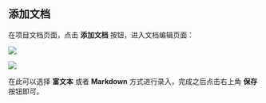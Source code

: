 ## 添加文档
在项目文档页面，点击 **添加文档** 按钮，进入文档编辑页面：

![](http://data.eolinker.com/course/3WhH2asdd00f953752e94f9cb6d804a8842fabe6631748b)

![](http://data.eolinker.com/course/eAQHFFlea43f35e7025e9f157438b45e29cd0bed6184399)

在此可以选择 **富文本** 或者 **Markdown** 方式进行录入，完成之后点击右上角 **保存** 按钮即可。